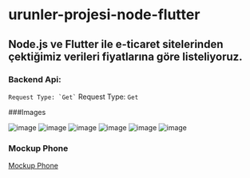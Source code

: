 # urunler-projesi-node-flutter

## Node.js ve Flutter ile e-ticaret sitelerinden çektiğimiz verileri fiyatlarına göre listeliyoruz.

### Backend Api:

`` Request Type: `Get`
`` Request Type: `Get`

###Images

![image](https://prnt.sc/wbr65z)
![image](prnt.sc/wbr6gq)
![image](https://prnt.sc/wbr6og)
![image](https://prnt.sc/wbr6x1)
![image](https://prnt.sc/wbr75n)
![image](https://prnt.sc/wbr7dz)

### Mockup Phone
[Mockup Phone](https://mockuphone.com/#ios)
